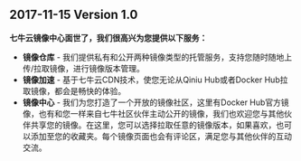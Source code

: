 ## 2017-11-15 Version 1.0

**七牛云镜像中心面世了，我们很高兴为您提供以下服务：**

- **镜像仓库** - 我们提供私有和公开两种镜像类型的托管服务，支持您随时随地上传/拉取镜像，进行镜像版本管理。    
- **镜像加速** - 基于七牛云CDN技术，使您无论从Qiniu Hub或者Docker Hub拉取镜像，都会是畅快的体验。   
- **镜像中心** - 我们为您打造了一个开放的镜像社区，这里有Docker Hub官方镜像，也有和您一样来自七牛社区伙伴主动公开的镜像，我们也欢迎您与其他伙伴共享您的镜像。在这里，您可以选择拉取任意的镜像版本，如果喜欢，也可以添加至您的收藏夹。每个镜像页面也会有评论区，满足您与其他伙伴的互动交流。
